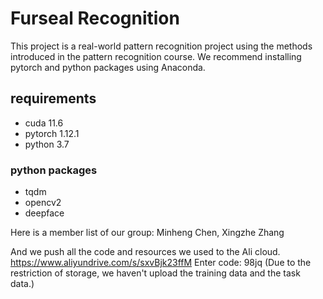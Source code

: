 # Furseal  Recognition
This project  is a real-world pattern recognition project using  the methods introduced in the pattern recognition course.
We recommend installing pytorch and python packages using Anaconda.
## requirements
- cuda 11.6
- pytorch 1.12.1
- python 3.7
### python packages
- tqdm
- opencv2
- deepface


Here is a member list of our group: Minheng Chen, Xingzhe Zhang     

And we push all the code and resources we used to the Ali cloud.
https://www.aliyundrive.com/s/sxvBjk23ffM 
Enter code: 98jq 
(Due to the restriction of  storage, we haven't upload the training data and the task data.)


